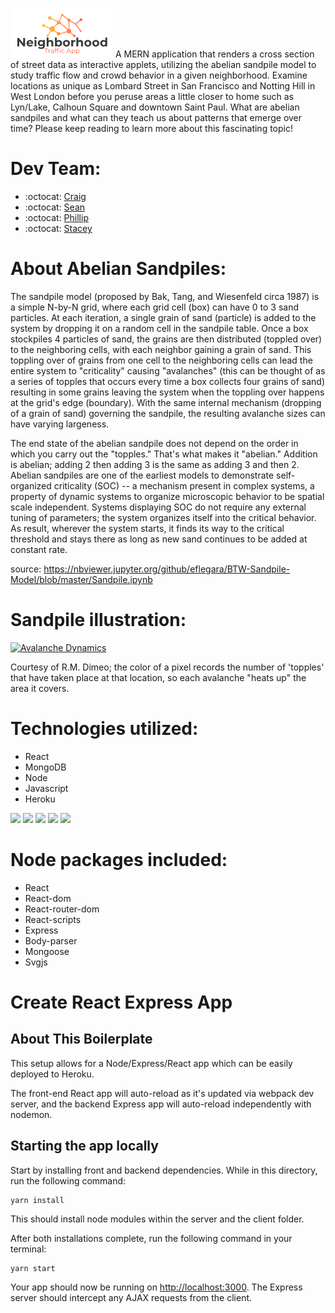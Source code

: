 ![Logo](./client/src/images/NTAlogo.png) A MERN application that renders a cross section of street data as interactive applets, utilizing the abelian sandpile model to study traffic flow and crowd behavior in a given neighborhood.  Examine locations as unique as Lombard Street in San Francisco and Notting Hill in West London before you peruse areas a little closer to home such as Lyn/Lake, Calhoun Square and downtown Saint Paul.  What are abelian sandpiles and what can they teach us about patterns that emerge over time?  Please keep reading to learn more about this fascinating topic!  

# Dev Team: 

- :octocat: [Craig](https://github.com/craigcorsi)
- :octocat: [Sean](https://github.com/shudson123)
- :octocat: [Phillip](https://github.com/powusu6128)
- :octocat: [Stacey](https://github.com/tsstace)


# About Abelian Sandpiles:

The sandpile model (proposed by Bak, Tang, and Wiesenfeld circa 1987) is a simple N-by-N grid, where each grid cell (box) can have 0 to 3 sand particles. At each iteration, a single grain of sand (particle) is added to the system by dropping it on a random cell in the sandpile table. Once a box stockpiles 4 particles of sand, the grains are then distributed (toppled over) to the neighboring cells, with each neighbor gaining a grain of sand. This toppling over of grains from one cell to the neighboring cells can lead the entire system to "criticality" causing "avalanches" (this can be thought of as a series of topples that occurs every time a box collects four grains of sand) resulting in some grains leaving the system when the toppling over happens at the grid's edge (boundary). With the same internal mechanism (dropping of a grain of sand) governing the sandpile, the resulting avalanche sizes can have varying largeness.

The end state of the abelian sandpile does not depend on the order in which you carry out the "topples."  That's what makes it "abelian."  Addition is abelian; adding 2 then adding 3 is the same as adding 3 and then 2.  Abelian sandpiles are one of the earliest models to demonstrate self-organized criticality (SOC) -- a mechanism present in complex systems, a property of dynamic systems to organize microscopic behavior to be spatial scale independent. Systems displaying SOC do not require any external tuning of parameters; the system organizes itself into the critical behavior.  As result, wherever the system starts, it finds its way to the critical threshold and stays there as long as new sand continues to be added at constant rate.

source: https://nbviewer.jupyter.org/github/eflegara/BTW-Sandpile-Model/blob/master/Sandpile.ipynb

# Sandpile illustration:

[![Avalanche Dynamics](https://img.youtube.com/vi/zHoiZtyA82E/0.jpg)](https://www.youtube.com/watch?v=zHoiZtyA82E)

Courtesy of R.M. Dimeo; the color of a pixel records the number of 'topples' that have taken place at that location, so each avalanche "heats up" the area it covers.

# Technologies utilized:

- React
- MongoDB
- Node
- Javascript
- Heroku

 ![](http://http://williamavasquez.herokuapp.com/img/react.png) 
 ![](http://williamavasquez.herokuapp.com/img/mongo.png)
 ![](http://williamavasquez.herokuapp.com/img/node.png)
 ![](http://williamavasquez.herokuapp.com/img/js.png)
 ![](https://github.com/heroku/favicon/blob/master/favicon.iconset/icon_32x32.png)

# Node packages included:
- React
- React-dom
- React-router-dom
- React-scripts
- Express
- Body-parser
- Mongoose
- Svgjs

# Create React Express App

## About This Boilerplate

This setup allows for a Node/Express/React app which can be easily deployed to Heroku.

The front-end React app will auto-reload as it's updated via webpack dev server, and the backend Express app will auto-reload independently with nodemon.

## Starting the app locally

Start by installing front and backend dependencies. While in this directory, run the following command:

```
yarn install
```

This should install node modules within the server and the client folder.

After both installations complete, run the following command in your terminal:

```
yarn start
```

Your app should now be running on <http://localhost:3000>. The Express server should intercept any AJAX requests from the client.

